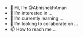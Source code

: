 - 👋 Hi, I’m @AbhishekhAman
- 👀 I’m interested in ...
- 🌱 I’m currently learning ...
- 💞️ I’m looking to collaborate on ...
- 📫 How to reach me ...

<!---
AbhishekhAman/AbhishekhAman is a ✨ special ✨ repository because its `README.md` (this file) appears on your GitHub profile.
You can click the Preview link to take a look at your changes.
--->
